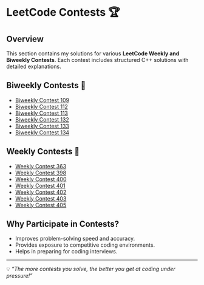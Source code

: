 # LeetCode Contests 🏆

## **Overview**
This section contains my solutions for various **LeetCode Weekly and Biweekly Contests**. Each contest includes structured C++ solutions with detailed explanations.

## **Biweekly Contests 🔄**
- [Biweekly Contest 109](../Contests/Biweekly%20Contest%20109/)
- [Biweekly Contest 112](../Contests/Biweekly%20Contest%20112/)
- [Biweekly Contest 113](../Contests/Biweekly%20Contest%20113/)
- [Biweekly Contest 132](../Contests/Biweekly%20Contest%20132/)
- [Biweekly Contest 133](../Contests/Biweekly%20Contest%20133/)
- [Biweekly Contest 134](../Contests/Biweekly%20Contest%20134/)

## **Weekly Contests 📆**
- [Weekly Contest 363](../Contests/Weekly%20Contest%20363/)
- [Weekly Contest 398](../Contests/Weekly%20Contest%20398/)
- [Weekly Contest 400](../Contests/Weekly%20Contest%20400/)
- [Weekly Contest 401](../Contests/Weekly%20Contest%20401/)
- [Weekly Contest 402](../Contests/Weekly%20Contest%20402/)
- [Weekly Contest 403](../Contests/Weekly%20Contest%20403/)
- [Weekly Contest 405](../Contests/Weekly%20Contest%20405/)

## **Why Participate in Contests?**
- Improves problem-solving speed and accuracy.
- Provides exposure to competitive coding environments.
- Helps in preparing for coding interviews.

---

💡 *“The more contests you solve, the better you get at coding under pressure!”*
